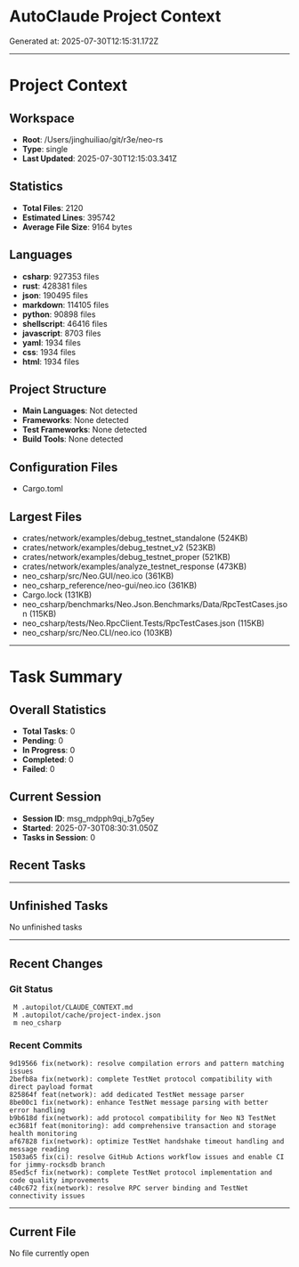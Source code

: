 # AutoClaude Project Context

Generated at: 2025-07-30T12:15:31.172Z

---

# Project Context

## Workspace
- **Root**: /Users/jinghuiliao/git/r3e/neo-rs
- **Type**: single
- **Last Updated**: 2025-07-30T12:15:03.341Z

## Statistics
- **Total Files**: 2120
- **Estimated Lines**: 395742
- **Average File Size**: 9164 bytes

## Languages
- **csharp**: 927353 files
- **rust**: 428381 files
- **json**: 190495 files
- **markdown**: 114105 files
- **python**: 90898 files
- **shellscript**: 46416 files
- **javascript**: 8703 files
- **yaml**: 1934 files
- **css**: 1934 files
- **html**: 1934 files

## Project Structure
- **Main Languages**: Not detected
- **Frameworks**: None detected
- **Test Frameworks**: None detected
- **Build Tools**: None detected

## Configuration Files
- Cargo.toml


## Largest Files
- crates/network/examples/debug_testnet_standalone (524KB)
- crates/network/examples/debug_testnet_v2 (523KB)
- crates/network/examples/debug_testnet_proper (521KB)
- crates/network/examples/analyze_testnet_response (473KB)
- neo_csharp/src/Neo.GUI/neo.ico (361KB)
- neo_csharp_reference/neo-gui/neo.ico (361KB)
- Cargo.lock (131KB)
- neo_csharp/benchmarks/Neo.Json.Benchmarks/Data/RpcTestCases.json (115KB)
- neo_csharp/tests/Neo.RpcClient.Tests/RpcTestCases.json (115KB)
- neo_csharp/src/Neo.CLI/neo.ico (103KB)


---

# Task Summary

## Overall Statistics
- **Total Tasks**: 0
- **Pending**: 0
- **In Progress**: 0
- **Completed**: 0
- **Failed**: 0

## Current Session
- **Session ID**: msg_mdpph9qi_b7g5ey
- **Started**: 2025-07-30T08:30:31.050Z
- **Tasks in Session**: 0

## Recent Tasks



---

## Unfinished Tasks
No unfinished tasks

---

## Recent Changes

### Git Status
```
 M .autopilot/CLAUDE_CONTEXT.md
 M .autopilot/cache/project-index.json
 m neo_csharp

```

### Recent Commits
```
9d19566 fix(network): resolve compilation errors and pattern matching issues
2befb8a fix(network): complete TestNet protocol compatibility with direct payload format
825864f feat(network): add dedicated TestNet message parser
8be00c1 fix(network): enhance TestNet message parsing with better error handling
b9b618d fix(network): add protocol compatibility for Neo N3 TestNet
ec3681f feat(monitoring): add comprehensive transaction and storage health monitoring
af67828 fix(network): optimize TestNet handshake timeout handling and message reading
1503a65 fix(ci): resolve GitHub Actions workflow issues and enable CI for jimmy-rocksdb branch
85ed5cf fix(network): complete TestNet protocol implementation and code quality improvements
c40c672 fix(network): resolve RPC server binding and TestNet connectivity issues

```

---

## Current File
No file currently open